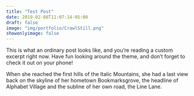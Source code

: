```yaml
---
title: "Test Post"
date: 2019-02-08T11:07:14-05:00
draft: false
image: "img/portfolio/CrawlStill.png"
showonlyimage: false
---
```


This is what an ordinary post looks like, and you’re reading a custom excerpt right now. Have fun looking around the theme, and don’t forget to check it out on your phone!
<!--more-->

When she reached the first hills of the Italic Mountains, she had a last view back on the skyline of her hometown Bookmarksgrove, the headline of Alphabet Village and the subline of her own road, the Line Lane.